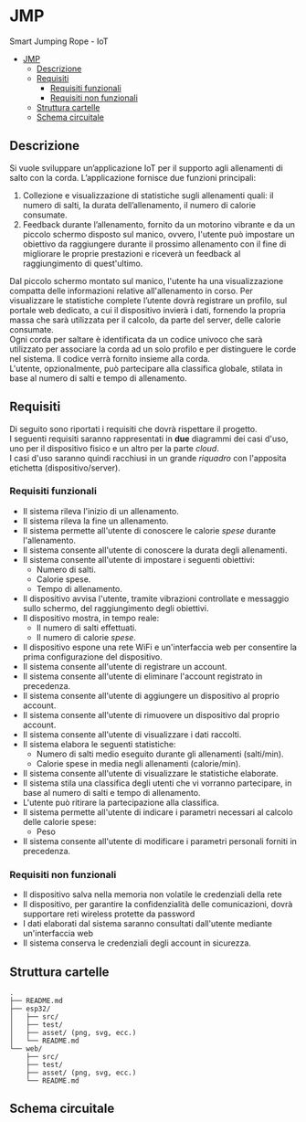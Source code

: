 # JMP

Smart Jumping Rope - IoT

- [JMP](#jmp)
  - [Descrizione](#descrizione)
  - [Requisiti](#requisiti)
    - [Requisiti funzionali](#requisiti-funzionali)
    - [Requisiti non funzionali](#requisiti-non-funzionali)
  - [Struttura cartelle](#struttura-cartelle)
  - [Schema circuitale](#schema-circuitale)


## Descrizione

Si vuole sviluppare un’applicazione IoT per il supporto agli allenamenti di salto con la corda. 
L’applicazione fornisce due funzioni principali: 

1. Collezione e visualizzazione di statistiche sugli allenamenti quali: il numero di salti, la durata dell’allenamento, il numero di calorie consumate. 
2. Feedback durante l’allenamento, fornito da un motorino vibrante e da un piccolo schermo disposto sul manico, ovvero, l'utente può impostare un obiettivo da raggiungere durante il prossimo allenamento con il fine di migliorare le proprie prestazioni e riceverà un feedback al raggiungimento di quest'ultimo.  

Dal piccolo schermo montato sul manico, l'utente ha una visualizzazione compatta delle informazioni relative all'allenamento in corso. Per visualizzare le statistiche complete l’utente dovrà registrare un profilo, sul portale web dedicato, a cui il dispositivo invierà i dati, fornendo la propria massa che sarà utilizzata per il calcolo, da parte del server, delle calorie consumate.  
Ogni corda per saltare è identificata da un codice univoco che sarà utilizzato per associare la corda ad un solo profilo e per distinguere le corde nel sistema. Il codice verrà fornito insieme alla corda.  
L'utente, opzionalmente, può partecipare alla classifica globale, stilata in base al numero di salti e tempo di allenamento.

## Requisiti

Di seguito sono riportati i requisiti che dovrà rispettare il progetto.  
I seguenti requisiti saranno rappresentati in **due** diagrammi dei casi d'uso, uno per il dispositivo fisico e un altro per la parte *cloud*.  
I casi d'uso saranno quindi racchiusi in un grande *riquadro* con l'apposita etichetta (dispositivo/server).  

### Requisiti funzionali

* Il sistema rileva l'inizio di un allenamento.
* Il sistema rileva la fine un allenamento.
* Il sistema permette all'utente di conoscere le calorie *spese* durante l'allenamento.
* Il sistema consente all'utente di conoscere la durata degli allenamenti.
* Il sistema consente all'utente di impostare i seguenti obiettivi:
  * Numero di salti.
  * Calorie spese.
  * Tempo di allenamento.
* Il dispositivo avvisa l'utente, tramite vibrazioni controllate e messaggio sullo schermo, del raggiungimento degli obiettivi.
* Il dispositivo mostra, in tempo reale:
  * Il numero di salti effettuati.
  * Il numero di calorie *spese*.
* Il dispositivo espone una rete WiFi e un'interfaccia web per consentire la prima configurazione del dispositivo.
* Il sistema consente all'utente di registrare un account.
* Il sistema consente all'utente di eliminare l'account registrato in precedenza.
* Il sistema consente all'utente di aggiungere un dispositivo al proprio account.
* Il sistema consente all'utente di rimuovere un dispositivo dal proprio account.
* Il sistema consente all'utente di visualizzare i dati raccolti.
* Il sistema elabora le seguenti statistiche:
  * Numero di salti medio eseguito durante gli allenamenti (salti/min).
  * Calorie spese in media negli allenamenti (calorie/min).
* Il sistema consente all'utente di visualizzare le statistiche elaborate.
* Il sistema stila una classifica degli utenti che vi vorranno partecipare, in base al numero di salti e tempo di allenamento.
* L'utente può ritirare la partecipazione alla classifica.
* Il sistema permette all'utente di indicare i parametri necessari al calcolo delle calorie spese:
  * Peso
* Il sistema consente all'utente di modificare i parametri personali forniti in precedenza.

### Requisiti non funzionali

* Il dispositivo salva nella memoria non volatile le credenziali della rete
* Il dispositivo, per garantire la confidenzialità delle comunicazioni, dovrà supportare reti wireless protette da password
* I dati elaborati dal sistema saranno consultati dall'utente mediante un'interfaccia web
* Il sistema conserva le credenziali degli account in sicurezza.

## Struttura cartelle

```
.
├── README.md
├── esp32/
│   ├── src/
│   ├── test/
│   ├── asset/ (png, svg, ecc.)
│   └── README.md
└── web/
    ├── src/
    ├── test/
    ├── asset/ (png, svg, ecc.)
    └── README.md
```
## Schema circuitale

